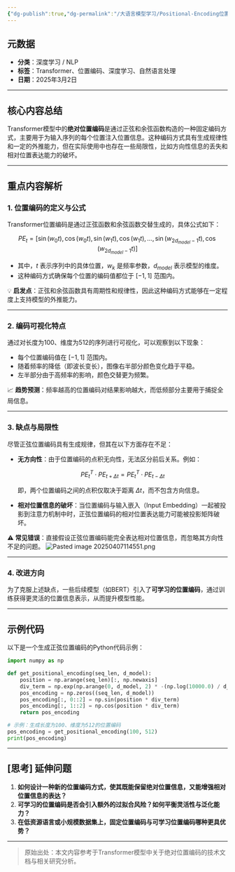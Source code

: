 ```yaml
---
{"dg-publish":true,"dg-permalink":"/大语言模型学习/Positional-Encoding位置编码/Transformer绝对位置编码详解与改进分析","dg-home":false,"dg-description":"在此输入笔记的描述","dg-hide":false,"dg-hide-title":false,"dg-show-backlinks":true,"dg-show-local-graph":true,"dg-show-inline-title":true,"dg-pinned":false,"dg-passphrase":"在此输入访问密码","dg-enable-mathjax":false,"dg-enable-mermaid":false,"dg-enable-uml":false,"dg-note-icon":0,"dg-enable-dataview":false,"tags":["NLP"],"permalink":"/大语言模型学习/Positional-Encoding位置编码/Transformer绝对位置编码详解与改进分析/","dgShowBacklinks":true,"dgShowLocalGraph":true,"dgShowInlineTitle":true,"dgPassFrontmatter":true,"noteIcon":0,"created":"2025-04-07T11:44:14.526+08:00","updated":"2025-04-12T12:55:43.664+08:00"}
---
```




## 元数据
- **分类**：深度学习 / NLP
- **标签**：Transformer、位置编码、深度学习、自然语言处理
- **日期**：2025年3月2日

---



## 核心内容总结
Transformer模型中的**绝对位置编码**是通过正弦和余弦函数构造的一种固定编码方式，主要用于为输入序列的每个位置注入位置信息。这种编码方式具有生成规律性和一定的外推能力，但在实际使用中也存在一些局限性，比如方向性信息的丢失和相对位置表达能力的破坏。

---



## 重点内容解析

### 1. **位置编码的定义与公式**
Transformer位置编码是通过正弦函数和余弦函数交替生成的，具体公式如下：

$$
PE_t = [\sin(w_0 t), \cos(w_0 t), \sin(w_1 t), \cos(w_1 t), \ldots, \sin(w_{2d_{model}-1} t), \cos(w_{2d_{model}-1} t)]
$$

- 其中，$t$ 表示序列中的具体位置，$w_k$ 是频率参数，$d_{model}$ 表示模型的维度。
- 这种编码方式确保每个位置的编码值都位于 $[-1, 1]$ 范围内。

💡 **启发点**：正弦和余弦函数具有周期性和规律性，因此这种编码方式能够在一定程度上支持模型的外推能力。

---


### 2. **编码可视化特点**
通过对长度为100、维度为512的序列进行可视化，可以观察到以下现象：
- 每个位置编码值在 $[-1, 1]$ 范围内。
- 随着频率的降低（即波长变长），图像右半部分颜色变化趋于平稳。
- 左半部分由于高频率的影响，颜色交替更为频繁。

📈 **趋势预测**：频率越高的位置编码对结果影响越大，而低频部分主要用于捕捉全局信息。

---


### 3. **缺点与局限性**
尽管正弦位置编码具有生成规律，但其在以下方面存在不足：
- **无方向性**：由于位置编码的点积无向性，无法区分前后关系。例如：
  
  $$
  PE_t^T \cdot PE_{t+\Delta t} = PE_t^T \cdot PE_{t-\Delta t}
  $$

  即，两个位置编码之间的点积仅取决于距离 $\Delta t$，而不包含方向信息。

- **相对位置信息的破坏**：当位置编码与输入嵌入（Input Embedding）一起被投影到注意力机制中时，正弦位置编码的相对位置表达能力可能被投影矩阵破坏。

⚠ **常见错误**：直接假设正弦位置编码能完全表达相对位置信息，而忽略其方向性不足的问题。
![Pasted image 20250407114551.png](/img/user/%E9%99%84%E4%BB%B6/Pasted%20image%2020250407114551.png)

---


### 4. **改进方向**
为了克服上述缺点，一些后续模型（如BERT）引入了**可学习的位置编码**，通过训练获得更灵活的位置信息表示，从而提升模型性能。

---



## 示例代码
以下是一个生成正弦位置编码的Python代码示例：

```python
import numpy as np

def get_positional_encoding(seq_len, d_model):
    position = np.arange(seq_len)[:, np.newaxis]
    div_term = np.exp(np.arange(0, d_model, 2) * -(np.log(10000.0) / d_model))
    pos_encoding = np.zeros((seq_len, d_model))
    pos_encoding[:, 0::2] = np.sin(position * div_term)
    pos_encoding[:, 1::2] = np.cos(position * div_term)
    return pos_encoding

# 示例：生成长度为100、维度为512的位置编码
pos_encoding = get_positional_encoding(100, 512)
print(pos_encoding)
```

---



## [思考] 延伸问题
1. **如何设计一种新的位置编码方式，使其既能保留绝对位置信息，又能增强相对位置信息的表达？**
2. **可学习的位置编码是否会引入额外的过拟合风险？如何平衡灵活性与泛化能力？**
3. **在低资源语言或小规模数据集上，固定位置编码与可学习位置编码哪种更具优势？**

---

> 原始出处：本文内容参考于Transformer模型中关于绝对位置编码的技术文档与相关研究分析。
